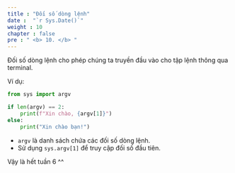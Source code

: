 ```yaml
---
title : "Đối số dòng lệnh"
date :  "`r Sys.Date()`" 
weight : 10 
chapter : false
pre : " <b> 10. </b> "
---
```

Đối số dòng lệnh cho phép chúng ta truyền đầu vào cho tập lệnh thông qua terminal.

Ví dụ:

```python
from sys import argv

if len(argv) == 2:
    print(f"Xin chào, {argv[1]}")
else:
    print("Xin chào bạn!")
```

- `argv` là danh sách chứa các đối số dòng lệnh.
- Sử dụng `sys.argv[1]` để truy cập đối số đầu tiên.

Vậy là hết tuần 6 ^^
